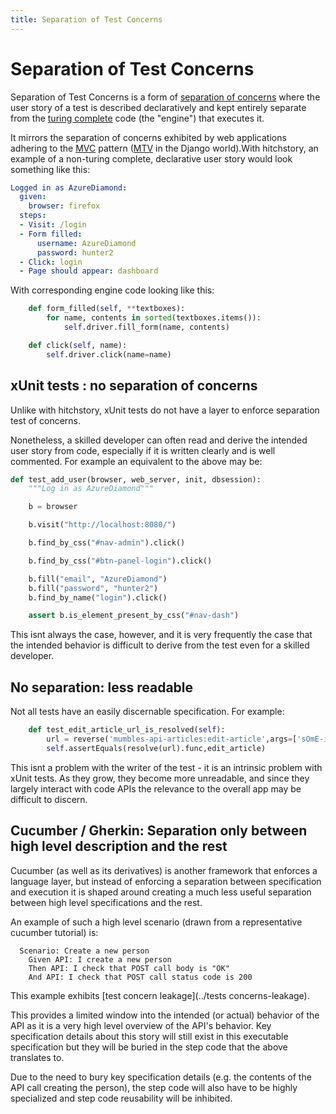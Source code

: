 ```yaml
---
title: Separation of Test Concerns
---
```

# Separation of Test Concerns

Separation of Test Concerns is a form of [separation of concerns](https://en.wikipedia.org/wiki/Separation_of_concerns) where the user story of a test is described declaratively and kept entirely separate from the [turing complete](https://en.m.wikipedia.org/wiki/Turing_completeness) code (the "engine") that executes it.

It mirrors the separation of concerns exhibited by web applications adhering to the [MVC](https://en.m.wikipedia.org/wiki/Model–view–controller) pattern ([MTV](https://docs.djangoproject.com/en/2.1/faq/general/#django-appears-to-be-a-mvc-framework-but-you-call-the-controller-the-view-and-the-view-the-template-how-come-you-don-t-use-the-standard-names) in the Django world).With hitchstory, an example of a non-turing complete, declarative user story would look something like this:

```yaml
Logged in as AzureDiamond:
  given:
    browser: firefox
  steps:
  - Visit: /login
  - Form filled:
      username: AzureDiamond
      password: hunter2
  - Click: login
  - Page should appear: dashboard
```

With corresponding engine code looking like this:

```python
    def form_filled(self, **textboxes):
        for name, contents in sorted(textboxes.items()):
            self.driver.fill_form(name, contents)

    def click(self, name):
        self.driver.click(name=name)
```


## xUnit tests : no separation of concerns

Unlike with hitchstory, xUnit tests do not have a layer to enforce separation test of concerns.

Nonetheless, a skilled developer can often read and derive the intended user story from code, especially if it is written clearly and is well commented. For example an equivalent to the above may be:

```python
def test_add_user(browser, web_server, init, dbsession):
    """Log in as AzureDiamond"""

    b = browser

    b.visit("http://localhost:8080/")

    b.find_by_css("#nav-admin").click()

    b.find_by_css("#btn-panel-login").click()

    b.fill("email", "AzureDiamond")
    b.fill("password", "hunter2")
    b.find_by_name("login").click()

    assert b.is_element_present_by_css("#nav-dash")
```

This isnt always the case, however, and it is very frequently the case that the intended behavior is difficult to derive from the test even for a skilled developer.




## No separation: less readable

Not all tests have an easily discernable specification. For example:

```python
    def test_edit_article_url_is_resolved(self):
        url = reverse('mumbles-api-articles:edit-article',args=['sOmE-iD'])
        self.assertEquals(resolve(url).func,edit_article)
```

This isnt a problem with the writer of the test - it is an intrinsic problem with xUnit tests. As they grow, they become more unreadable, and since they largely interact with code APIs the relevance to the overall app may be difficult to discern.




## Cucumber / Gherkin: Separation only between high level description and the rest

Cucumber (as well as its derivatives) is another framework that enforces a language layer, but instead of enforcing a separation between specification and execution it is shaped around creating a much less useful separation between high level specifications and the rest.

An example of such a high level scenario (drawn from a representative cucumber tutorial) is:

```gherkin
  Scenario: Create a new person
    Given API: I create a new person
    Then API: I check that POST call body is "OK"
    And API: I check that POST call status code is 200
```

This example exhibits [test concern leakage](../tests concerns-leakage).

This provides a limited window into the intended (or actual) behavior of the API as it is a very high level overview of the API's behavior. Key specification details about this story will still exist in this executable specification but they will be buried in the step code that the above translates to. 

Due to the need to bury key specification details (e.g. the contents of the API call creating the person), the step code will also have to be highly specialized and step code reusability will be inhibited.



